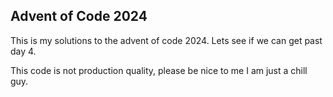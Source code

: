 ## Advent of Code 2024

This is my solutions to the advent of code 2024. Lets see if we can get past day 4.

This code is not production quality, please be nice to me I am just a chill guy.


